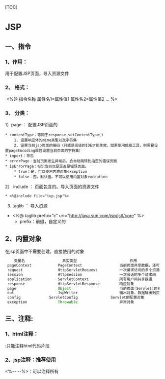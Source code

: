 [TOC]

# JSP

## 一、指令

### 1、作用：

用于配置JSP页面，导入资源文件

### 2、 格式：

​	<%@ 指令名称 属性名1=属性值1 属性名2=属性值2 ... %>

### 3、 分类：

1）page		： 配置JSP页面的

	* contentType：等同于response.setContentType()
		1. 设置响应体的mime类型以及字符集
		2. 设置当前jsp页面的编码（只能是高级的IDE才能生效，如果使用低级工具，则需要设置pageEncoding属性设置当前页面的字符集）
	* import：导包
	* errorPage：当前页面发生异常后，会自动跳转到指定的错误页面
	* isErrorPage：标识当前也是是否是错误页面。
		* true：是，可以使用内置对象exception
		* false：否。默认值。不可以使用内置对象exception

2） include	： 页面包含的。导入页面的资源文件

	* <%@include file="top.jsp"%>
 
	

3) taglib	： 导入资源

* <%@ taglib prefix="c" uri="http://java.sun.com/jsp/jstl/core" %>
	* prefix：前缀，自定义的



## 2、内置对象

在jsp页面中不需要创建，直接使用的对象

```java
	变量名					真实类型						作用
 pageContext			PageContext					当前页面共享数据，还可以获取其他八个内置对象
 request				HttpServletRequest			一次请求访问的多个资源(转发)
 session				HttpSession					一次会话的多个请求间
 application			ServletContext				所有用户间共享数据
 response				HttpServletResponse			响应对象
 page					Object						当前页面(Servlet)的对象  this
 out					JspWriter					输出对象，数据输出到页面上
 config				ServletConfig				Servlet的配置对象
 exception				Throwable					异常对象
```



## 三、注释:

### 1、html注释：

<!-- -->:只能注释html代码片段

### 2、jsp注释：推荐使用

<%-- --%>：可以注释所有